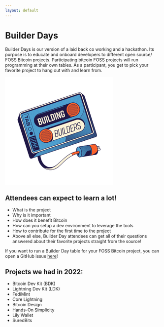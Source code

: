 ```yaml
---
layout: default
---
```


# Builder Days

Builder Days is our version of a laid back co working and a hackathon. Its purpose is to educate and onboard developers to different open source/ FOSS Bitcoin projects. Participating bitcoin FOSS projects will run programming at their own tables. As a participant, you get to pick your favorite project to hang out with and learn from.

<img align="center" width="350" src="assets/img/nogood/512x512/NG_Stickers_BuildingBuilders_Color.png">

## Attendees can expect to learn a lot!

- What is the project
- Why is it important
- How does it benefit Bitcoin
- How can you setup a dev environment to leverage the tools
- How to contribute for the first time to the project
- Above all else, Builder Day attendees can get all of their questions answered about their favorite projects straight from the source!

If you want to run a Builder Day table for your FOSS Bitcoin project, you can open a GitHub issue [here](https://github.com/TABConf/2023.tabconf.com/issues/new?assignees=&labels=Builder+Day+Project&template=builder-day-project-submission.md&title=)!

## Projects we had in 2022:

- Bitcoin Dev Kit (BDK)
- Lightning Dev Kit (LDK)
- FediMint
- Core Lightning
- Bitcoin Design
- Hands-On Simplicity
- Lily Wallet
- SuredBits
